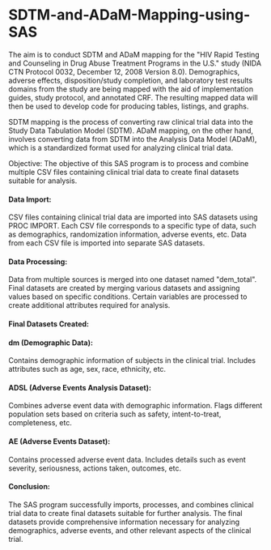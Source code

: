 # SDTM-and-ADaM-Mapping-using-SAS

The aim is to conduct SDTM and ADaM mapping for the "HIV Rapid Testing and Counseling in Drug Abuse Treatment Programs in the U.S." study (NIDA CTN Protocol 0032, December 12, 2008 Version 8.0). Demographics, adverse effects, disposition/study completion, and laboratory test results domains from the study are being mapped with the aid of implementation guides, study protocol, and annotated CRF. The resulting mapped data will then be used to develop code for producing tables, listings, and graphs.

SDTM mapping is the process of converting raw clinical trial data into the Study Data Tabulation Model (SDTM). ADaM mapping, on the other hand, involves converting data from SDTM into the Analysis Data Model (ADaM), which is a standardized format used for analyzing clinical trial data.

Objective: The objective of this SAS program is to process and combine multiple CSV files containing clinical trial data to create final datasets suitable for analysis.

#### Data Import:

CSV files containing clinical trial data are imported into SAS datasets using PROC IMPORT.
Each CSV file corresponds to a specific type of data, such as demographics, randomization information, adverse events, etc.
Data from each CSV file is imported into separate SAS datasets.

#### Data Processing:

Data from multiple sources is merged into one dataset named "dem_total".
Final datasets are created by merging various datasets and assigning values based on specific conditions.
Certain variables are processed to create additional attributes required for analysis.


#### Final Datasets Created:

#### dm (Demographic Data):

Contains demographic information of subjects in the clinical trial.
Includes attributes such as age, sex, race, ethnicity, etc.

#### ADSL (Adverse Events Analysis Dataset):

Combines adverse event data with demographic information.
Flags different population sets based on criteria such as safety, intent-to-treat, completeness, etc.


#### AE (Adverse Events Dataset):

Contains processed adverse event data.
Includes details such as event severity, seriousness, actions taken, outcomes, etc.


#### Conclusion:

The SAS program successfully imports, processes, and combines clinical trial data to create final datasets suitable for further analysis.
The final datasets provide comprehensive information necessary for analyzing demographics, adverse events, and other relevant aspects of the clinical trial.
